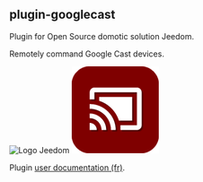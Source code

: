## plugin-googlecast

Plugin for Open Source domotic solution Jeedom.

Remotely command Google Cast devices.

![Logo Jeedom](docs/assets/images/logo.png "Logo Jeedom")
![Logo plugin](docs/images/logoplugin.png "Logo plugin")


Plugin [user documentation (fr)](docs/fr_FR/index.md).
